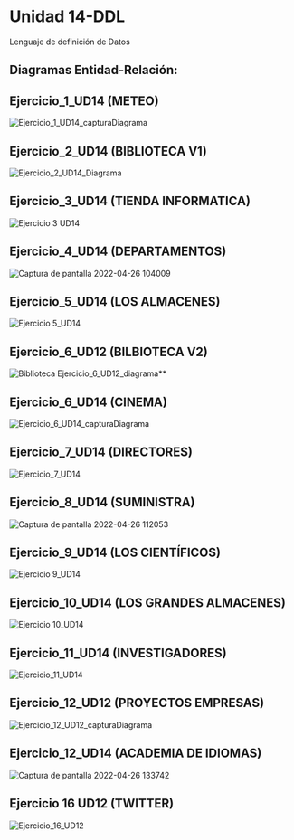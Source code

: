 # Unidad 14-DDL
Lenguaje de definición de Datos

## Diagramas Entidad-Relación:

## Ejercicio_1_UD14 (METEO)

![Ejercicio_1_UD14_capturaDiagrama](https://user-images.githubusercontent.com/67373492/165587398-9a8f8520-96ce-4d03-ad37-90fa84d575a8.PNG)

## Ejercicio_2_UD14 (BIBLIOTECA V1)

![Ejercicio_2_UD14_Diagrama](https://user-images.githubusercontent.com/67373492/165587302-9ef9e259-a58a-4a76-9c47-7a3ed6038ebb.PNG)

## Ejercicio_3_UD14 (TIENDA INFORMATICA)
 
![Ejercicio 3 UD14](https://user-images.githubusercontent.com/47026018/165484438-e93704d7-a984-4608-8cca-368b9ba75f37.PNG)

## Ejercicio_4_UD14 (DEPARTAMENTOS)

![Captura de pantalla 2022-04-26 104009](https://user-images.githubusercontent.com/97692045/165301064-c38a3754-1cfc-4ff0-bc65-cccea4c875b1.jpg)

## Ejercicio_5_UD14 (LOS ALMACENES)

![Ejercicio 5_UD14](https://user-images.githubusercontent.com/103039385/165475472-63caa969-2c74-4500-a81c-6c58c221ab94.PNG)

## Ejercicio_6_UD12 (BILBIOTECA V2)

![Biblioteca Ejercicio_6_UD12_diagrama](https://user-images.githubusercontent.com/97692045/165299585-3de56ce0-2347-4bf5-860c-22702c29ab43.jpg)**

## Ejercicio_6_UD14 (CINEMA)

![Ejercicio_6_UD14_capturaDiagrama](https://user-images.githubusercontent.com/67373492/165701829-4276e91d-8be7-43f4-8579-dca773b1bd56.PNG)

## Ejercicio_7_UD14 (DIRECTORES)

![Ejercicio_7_UD14](https://user-images.githubusercontent.com/47026018/165494738-ae99292e-bc81-4037-93fb-afa493f0d61a.PNG)

## Ejercicio_8_UD14 (SUMINISTRA)
![Captura de pantalla 2022-04-26 112053](https://user-images.githubusercontent.com/97692045/165300715-282b3d73-9997-472d-b65c-cc3ad8d9aa9b.jpg)

## Ejercicio_9_UD14 (LOS CIENTÍFICOS)

![Ejercicio 9_UD14](https://user-images.githubusercontent.com/103039385/165475668-c73a7dfd-b2ea-4291-a8d1-aa1481f1ace9.PNG)

## Ejercicio_10_UD14 (LOS GRANDES ALMACENES)

![Ejercicio 10_UD14](https://user-images.githubusercontent.com/103039385/165475755-37d52416-e63d-46b8-bba0-f2c4cbe049f5.PNG)

## Ejercicio_11_UD14 (INVESTIGADORES)

![Ejercicio_11_UD14](https://user-images.githubusercontent.com/47026018/165510386-d60e866e-557f-4502-aadb-413a1793efb2.PNG)

## Ejercicio_12_UD12 (PROYECTOS EMPRESAS)

![Ejercicio_12_UD12_capturaDiagrama](https://user-images.githubusercontent.com/67373492/165554157-e406d05b-f4ec-404f-9201-1cec60856297.PNG)

## Ejercicio_12_UD14 (ACADEMIA DE IDIOMAS)

![Captura de pantalla 2022-04-26 133742](https://user-images.githubusercontent.com/97692045/165300783-38cc38c9-da09-4837-8a90-028582c4f1f3.jpg)

## Ejercicio 16 UD12 (TWITTER)

![Ejercicio_16_UD12](https://user-images.githubusercontent.com/47026018/165511541-2e6b7a89-2b40-4522-9b18-a13230d0a81c.PNG)
